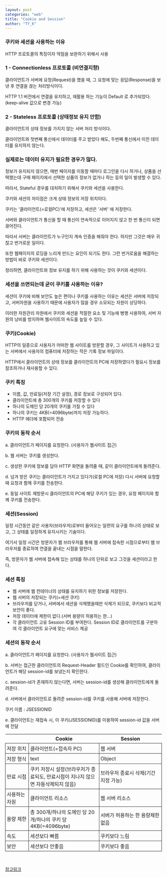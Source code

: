 ```yaml
---
layout: post
categories: "web"
title: "Cookie and Session"
author: "TY_K"
---
```


<style>
    table {
        border-collapse: collapse;
    }
    table tr td{
        border:1px solid;
        padding:4px;
    }
    table th:first-of-type {
        width: 15%;
    }
    table th:nth-of-type(2) {
        width: 45%;
    }
    table th:nth-of-type(3) {
        width: 40%;
    }
</style>

### 쿠키와 세션을 사용하는 이유

HTTP 프로토콜의 특징이자 약점을 보완하기 위해서 사용

### 1 - Connectionless 프로토콜 (비연결지향)

클라이언트가 서버에 요청(Request)을 했을 때,
그 요청에 맞는 응답(Response)을 보낸 후 연결을 끊는 처리방식이다.

HTTP 1.1 버전에서 연결을 유지하고, 재활용 하는 기능이 Default 로 추가되었다.
(keep-alive 값으로 변경 가능)

### 2 - Stateless 프로토콜 (상태정보 유지 안함)

클라이언트의 상태 정보를 가지지 않는 서버 처리 방식이다.

클라이언트와 첫번째 통신에서 데이터를 주고 받았다 해도,
두번째 통신에서 이전 데이터를 유지하지 않는다.

### 실제로는 데이터 유지가 필요한 경우가 많다.

정보가 유지되지 않으면, 매번 페이지를 이동할 때마다 로그인을 다시 하거나,
상품을 선택했는데 구매 페이지에서 선택한 상품의 정보가 없거나 하는 등의 일이 발생할 수 있다.

따라서, Stateful 경우를 대처하기 위해서 쿠키와 세션을 사용한다.

쿠키와 세션의 차이점은 크게 상태 정보의 저장 위치이다.

쿠키는 '클라이언트(=로컬PC)'에 저장하고, 세션은 '서버' 에 저장한다.

서버와 클라이언트가 통신을 할 때 통신이 연속적으로 이어지지 않고 한 번 통신이 되면 끊어진다.

따라서 서버는 클라이언트가 누구인지 계속 인증을 해줘야 한다. 하지만 그것은 매우 귀찮고 번거로운 일이다. 

또한 웹페이지의 로딩을 느리게 만드는 요인이 되기도 한다. 그런 번거로움을 해결하는 방법이 바로 쿠키와 세션이다.

정리하면, 클라이언트와 정보 유지를 하기 위해 사용하는 것이 쿠키와 세션이다.

### 세션을 쓰면되는데 굳이 쿠키를 사용하는 이유?

세션이 쿠키에 비해 보안도 높은 편이나 쿠키를 사용하는 이유는
세션은 서버에 저장되고, 서버자원을 사용하기 때문에 사용자가 많을 경우 소모되는 자원이 상당하다.

이러한 자원관리 차원에서 쿠키와 세션을 적절한 요소 및 기능에 병행 사용하여,
서버 자원의 낭비를 방지하며 웹사이트의 속도를 높일 수 있다.

### 쿠키(Cookie)

HTTP의 일종으로 사용자가 어떠한 웹 사이트를 방문할 경우,
그 사이트가 사용하고 있는 서버에서 사용자의 컴퓨터에 저장하는 작은 기록 정보 파일이다.

HTTP에서 클라이언트의 상태 정보를 클라이언트의 PC에 저장하였다가
필요시 정보를 참조하거나 재사용할 수 있다.

### 쿠키 특징

* 이름, 값, 만료일(저장 기간 설정), 경로 정보로 구성되어 있다.
* 클라이언트에 총 300개의 쿠키를 저장할 수 있다
* 하나의 도메인 당 20개의 쿠키를 가질 수 있다
* 하나의 쿠키는 4KB(=4096byte)까지 저장 가능하다.
* HTTP 헤더에 포함되어 전송

### 쿠키의 동작 순서

a. 클라이언트가 페이지를 요청한다. (사용자가 웹사이트 접근)

b. 웹 서버는 쿠키를 생성한다.

c. 생성한 쿠키에 정보를 담아 HTTP 화면을 돌려줄 때, 같이 클라이언트에게 돌려준다.

d. 넘겨 받은 쿠키는 클라이언트가 가지고 있다가(로컬 PC에 저장) 다시 서버에 요청할 때 요청과 함께 쿠키를 전송한다.

e. 동일 사이트 재방문시 클라이언트의 PC에 해당 쿠키가 있는 경우, 요청 페이지와 함께 쿠키를 전송한다.

### 세션(Session)

일정 시간동안 같은 사용자(브라우저)로부터 들어오는
일련의 요구를 하나의 상태로 보고, 그 상태를 일정하게 유지시키는 기술이다.

여기서 일정 시간은 방문자가 웹 브라우저를 통해
웹 서버에 접속한 시점으로부터 웹 브라우저를 종료하여 연결을 끝내는 시점을 말한다.

즉, 방문자가 웹 서버에 접속해 있는 상태를 하나의 단위로 보고 그것을 세션이라고 한다.

### 세션 특징

* 웹 서버에 웹 컨테이너의 상태를 유지하기 위한 정보를 저장한다.
* 웹 서버의 저장되는 쿠키(=세션 쿠키)
* 브라우저를 닫거나, 서버에서 세션을 삭제했을때만 삭제가 되므로, 쿠키보다 비교적 보안이 좋다.
* 저장 데이터에 제한이 없다.(서버 용량이 허용하는 한...)
* 각 클라이언트 고유 Session ID를 부여한다. Session ID로 클라이언트를 구분하여 각 클라이언트 요구에 맞는 서비스 제공

### 세션의 동작 순서

a. 클라이언트가 페이지를 요청한다. (사용자가 웹사이트 접근)

b. 서버는 접근한 클라이언트의 Request-Header 필드인 Cookie를 확인하여, 클라이언트가 해당 session-id를 보냈는지 확인한다.

c. session-id가 존재하지 않는다면, 서버는 session-id를 생성해 클라이언트에게 돌려준다.

d. 서버에서 클라이언트로 돌려준 session-id를 쿠키를 사용해 서버에 저장한다.

쿠키 이름 : JSESSIONID

e. 클라이언트는 재접속 시, 이 쿠키(JSESSIONID)를 이용하여 session-id 값을 서버에 전달

||Cookie|Session|
|---|---|---|
|저장 위치|클라이언트(=접속자 PC)|웹 서버|
|저장 형식|text|Object|
|만료 시점|쿠키 저장시 설정(브라우저가 종료되도, 만료시점이 지나지 않으면 자동삭제되지 않음)|브라우저 종료시 삭제(기간 지정 가능)|
|사용하는 자원|클라이언트 리소스|웹 서버 리소스|
|용량 제한|총 300개/하나의 도메인 당 20개/하나의 쿠키 당 4KB(=4096byte)|서버가 허용하는 한 용량제한 없음|
|속도|세션보다 빠름|쿠키보다 느림|
|보안|세션보다 안좋음|쿠키보다 좋음|

<br>

[참고링크][cookie]

[cookie]: https://hahahoho5915.tistory.com/32 "cookie"